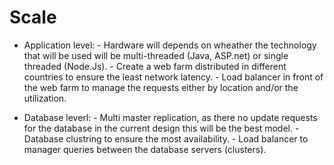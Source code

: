 # Scale
- Application level: 
        - Hardware will depends on wheather the technology that will be used will be multi-threaded (Java, ASP.net) or single threaded (Node.Js).
        - Create a web farm distributed in different countries to ensure the least network latency.
        - Load balancer in front of the web farm to manage the requests either by location and/or the utilization.

- Database leverl:
        - Multi master replication, as there no update requests for the database in the current design this will be the best model.
        - Database clustring to ensure the most availability.
        - Load balancer to manager queries between the database servers (clusters).

